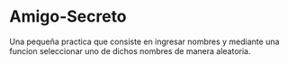 # Amigo-Secreto
Una pequeña practica que consiste en ingresar nombres y mediante una funcion seleccionar uno de dichos nombres de manera aleatoria.
